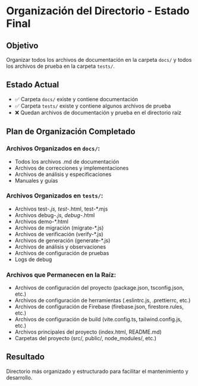 # Organización del Directorio - Estado Final

## Objetivo
Organizar todos los archivos de documentación en la carpeta `docs/` y todos los archivos de prueba en la carpeta `tests/`.

## Estado Actual
- ✅ Carpeta `docs/` existe y contiene documentación
- ✅ Carpeta `tests/` existe y contiene algunos archivos de prueba
- ❌ Quedan archivos de documentación y prueba en el directorio raíz

## Plan de Organización Completado

### Archivos Organizados en `docs/`:
- Todos los archivos .md de documentación
- Archivos de correcciones y implementaciones
- Archivos de análisis y especificaciones
- Manuales y guías

### Archivos Organizados en `tests/`:
- Archivos test-*.js, test-*.html, test-*.mjs
- Archivos debug-*.js, debug-*.html
- Archivos demo-*.html
- Archivos de migración (migrate-*.js)
- Archivos de verificación (verify-*.js)
- Archivos de generación (generate-*.js)
- Archivos de análisis y observaciones
- Archivos de configuración de pruebas
- Logs de debug

### Archivos que Permanecen en la Raíz:
- Archivos de configuración del proyecto (package.json, tsconfig.json, etc.)
- Archivos de configuración de herramientas (.eslintrc.js, .prettierrc, etc.)
- Archivos de configuración de Firebase (firebase.json, firestore.rules, etc.)
- Archivos de configuración de build (vite.config.ts, tailwind.config.js, etc.)
- Archivos principales del proyecto (index.html, README.md)
- Carpetas del proyecto (src/, public/, node_modules/, etc.)

## Resultado
Directorio más organizado y estructurado para facilitar el mantenimiento y desarrollo.
